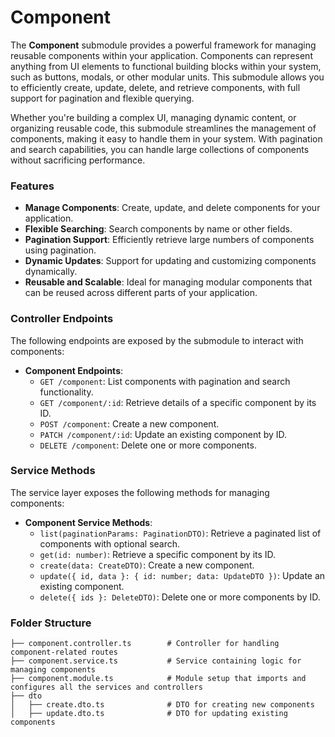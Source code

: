 # Component

The **Component** submodule provides a powerful framework for managing reusable components within your application. Components can represent anything from UI elements to functional building blocks within your system, such as buttons, modals, or other modular units. This submodule allows you to efficiently create, update, delete, and retrieve components, with full support for pagination and flexible querying.

Whether you're building a complex UI, managing dynamic content, or organizing reusable code, this submodule streamlines the management of components, making it easy to handle them in your system. With pagination and search capabilities, you can handle large collections of components without sacrificing performance.

### Features

- **Manage Components**: Create, update, and delete components for your application.
- **Flexible Searching**: Search components by name or other fields.
- **Pagination Support**: Efficiently retrieve large numbers of components using pagination.
- **Dynamic Updates**: Support for updating and customizing components dynamically.
- **Reusable and Scalable**: Ideal for managing modular components that can be reused across different parts of your application.

### Controller Endpoints

The following endpoints are exposed by the submodule to interact with components:

- **Component Endpoints**:
  - `GET /component`: List components with pagination and search functionality.
  - `GET /component/:id`: Retrieve details of a specific component by its ID.
  - `POST /component`: Create a new component.
  - `PATCH /component/:id`: Update an existing component by ID.
  - `DELETE /component`: Delete one or more components.

### Service Methods

The service layer exposes the following methods for managing components:

- **Component Service Methods**:
  - `list(paginationParams: PaginationDTO)`: Retrieve a paginated list of components with optional search.
  - `get(id: number)`: Retrieve a specific component by its ID.
  - `create(data: CreateDTO)`: Create a new component.
  - `update({ id, data }: { id: number; data: UpdateDTO })`: Update an existing component.
  - `delete({ ids }: DeleteDTO)`: Delete one or more components by ID.

### Folder Structure

```plaintext
├── component.controller.ts        # Controller for handling component-related routes
├── component.service.ts           # Service containing logic for managing components
├── component.module.ts            # Module setup that imports and configures all the services and controllers
├── dto
│   ├── create.dto.ts              # DTO for creating new components
│   ├── update.dto.ts              # DTO for updating existing components
```
